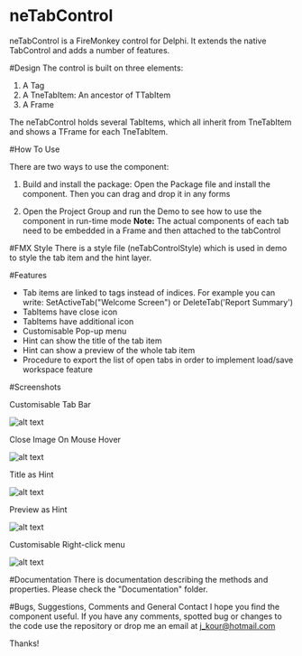 # neTabControl
neTabControl is a FireMonkey control for Delphi. It extends the native TabControl and adds a number of features.

#Design
The control is built on three elements:

1. A Tag
2. A TneTabItem: An ancestor of TTabItem
3. A Frame

The neTabControl holds several TabItems, which all inherit from TneTabItem and shows a TFrame for each TneTabItem.

#How To Use

There are two ways to use the component:

1. Build and install the package: Open the Package file and install the component. Then you can drag and drop it in any forms

2. Open the Project Group and run the Demo to see how to use the component in run-time mode
<b>Note:</b> The actual components of each tab need to be embedded in a Frame and then attached to the tabControl

#FMX Style
There is a style file (neTabControlStyle) which is used in demo to style the tab item and the hint layer.


#Features

* Tab items are linked to tags instead of indices. For example you can write: SetActiveTab("Welcome Screen") or DeleteTab('Report Summary')
* TabItems have close icon
* TabItems have additional icon
* Customisable Pop-up menu
* Hint can show the title of the tab item
* Hint can show a preview of the whole tab item
* Procedure to export the list of open tabs in order to implement load/save workspace feature

#Screenshots

Customisable Tab Bar

![alt text](https://github.com/jkour/neTabControl/blob/master/Screenshots/TabBar.png "Tab Bar")

Close Image On Mouse Hover

![alt text](https://github.com/jkour/neTabControl/blob/master/Screenshots/CloseImageOnHover.png "Close Image On Hover")

Title as Hint

![alt text](https://github.com/jkour/neTabControl/blob/master/Screenshots/TitleAsHint.png "Title As Hint")

Preview as Hint

![alt text](https://github.com/jkour/neTabControl/blob/master/Screenshots/PreviewAsHint.png "Preview As Hint")

Customisable Right-click menu

![alt text](https://github.com/jkour/neTabControl/blob/master/Screenshots/Right-Click.png "Customisable Right-click menu")


#Documentation
There is documentation describing the methods and properties. Please check the "Documentation" folder.

#Bugs, Suggestions, Comments and General Contact
I hope you find the component useful. If you have any comments, spotted bug or changes to the code use the repository or drop me an email at j_kour@hotmail.com

Thanks!
 

